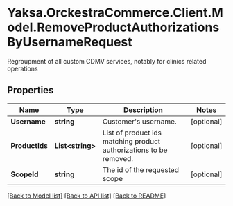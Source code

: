 # Yaksa.OrckestraCommerce.Client.Model.RemoveProductAuthorizationsByUsernameRequest
Regroupment of all custom CDMV services, notably for clinics related operations

## Properties

Name | Type | Description | Notes
------------ | ------------- | ------------- | -------------
**Username** | **string** | Customer&#39;s username. | [optional] 
**ProductIds** | **List&lt;string&gt;** | List of product ids matching product authorizations to be removed. | [optional] 
**ScopeId** | **string** | The id of the requested scope | [optional] 

[[Back to Model list]](../README.md#documentation-for-models) [[Back to API list]](../README.md#documentation-for-api-endpoints) [[Back to README]](../README.md)

